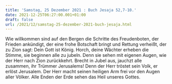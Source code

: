```yaml
---
title: 'Samstag, 25 Dezember 2021 : Buch Jesaja 52,7-10.'
date: 2021-12-25T06:27:00.001+01:00
draft: false
url: /2021/12/samstag-25-dezember-2021-buch-jesaja.html
---
```


Wie willkommen sind auf den Bergen die Schritte des Freudenboten, der Frieden ankündigt, der eine frohe Botschaft bringt und Rettung verheißt, der zu Zion sagt: Dein Gott ist König. Horch, deine Wächter erheben die Stimme, sie beginnen alle zu jubeln. Denn sie sehen mit eigenen Augen, wie der Herr nach Zion zurückkehrt. Brecht in Jubel aus, jauchzt alle zusammen, ihr Trümmer Jerusalems! Denn der Herr tröstet sein Volk, er erlöst Jerusalem. Der Herr macht seinen heiligen Arm frei vor den Augen aller Völker. Alle Enden der Erde sehen das Heil unseres Gottes.